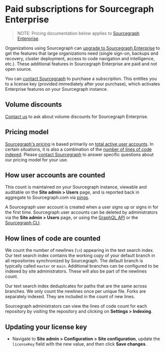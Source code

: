 # Paid subscriptions for Sourcegraph Enterprise

> NOTE: Pricing documentation below applies to [Sourcegraph Enterprise](https://about.sourcegraph.com/pricing).

Organizations using Sourcegraph can [upgrade to Sourcegraph Enterprise](https://about.sourcegraph.com/pricing) to get the features that large organizations need (single sign-on, backups and recovery, cluster deployment, access to code navigation and intelligence, etc.). These additional features in Sourcegraph Enterprise are paid and not open source.

You can [contact Sourcegraph](https://about.sourcegraph.com/contact/sales) to purchase a subscription. This entitles you to a license key (provided immediately after your purchase), which activates Enterprise features on your Sourcegraph instance.

## Volume discounts

[Contact us](https://about.sourcegraph.com/contact) to ask about volume discounts for Sourcegraph Enterprise. 

## Pricing model

[Sourcegraph's pricing](https://about.sourcegraph.com/pricing) is based primarily on [total active user accounts](#how-user-accounts-are-counted). In certain situations, it is also a combination of the [number of lines of code indexed](#how-lines-of-code-are-counted). Please [contact Sourcegraph](https://about.sourcegraph.com/contact/sales) to answer specific questions about our pricing model for your use. 

## How user accounts are counted

This count is maintained on your Sourcegraph instance, viewable and auditable on the **Site admin > Users** page, and is reported back in aggregate to Sourcegraph.com via [pings](https://docs.sourcegraph.com/admin/pings).

A Sourcegraph user account is created when a user signs up or signs in for the first time. Sourcegraph user accounts can be deleted by administrators via the **Site admin > Users** page, or using the [GraphQL API](../../api/graphql/index.md) or the [Sourcegraph CLI](https://github.com/sourcegraph/src-cli).

## How lines of code are counted

We count the number of newlines (`\n`) appearing in the text search index. Our text search index contains the working copy of your default branch in all repositories synchronized by Sourcegraph. The default branch is typically called `master` or `main`. Additional branches can be configured to be indexed by site administrators. These will also be part of the newlines count.

Our text search index deduplicates for paths that are the same across branches. We only count the newlines once per unique file. Forks are separately indexed. They are included in the count of new lines.

Sourcegraph administrators can view the lines of code count for each repository by visiting the repository and clicking on **Settings > Indexing**.

## Updating your license key

- Navigate to **Site admin > Configuration > Site configuration**, update the `licenseKey` field with the new value, and then click **Save changes**.
